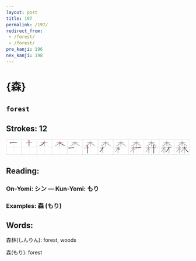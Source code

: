```yaml
---
layout: post
title: 197
permalink: /197/
redirect_from:
 - /forest/
 - /forest/
pre_kanji: 196
nex_kanji: 198
---
```


# {森}

## `forest`

## Strokes: 12

<div class="stroke"><img src="../images/E6A3AE.png" /></div>

## Reading:

### On-Yomi: シン &mdash; Kun-Yomi: もり

### Examples: 森 (もり)

## Words:

森林(しんりん): forest, woods

森(もり): forest
